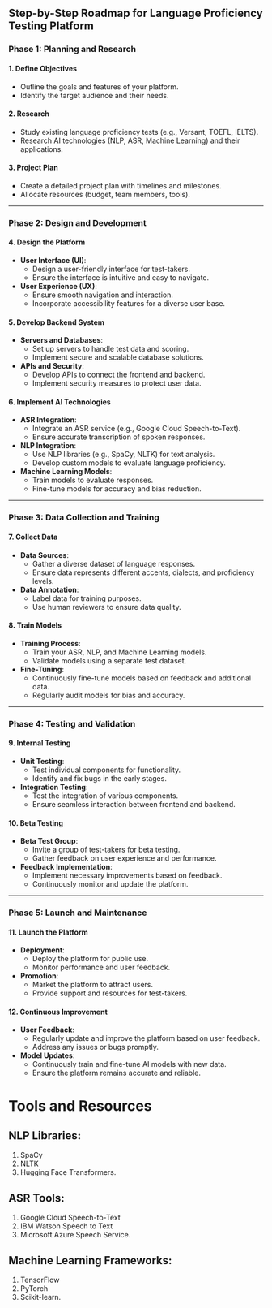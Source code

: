 ## Step-by-Step Roadmap for Language Proficiency Testing Platform

### Phase 1: Planning and Research

#### 1. Define Objectives
- Outline the goals and features of your platform.
- Identify the target audience and their needs.

#### 2. Research
- Study existing language proficiency tests (e.g., Versant, TOEFL, IELTS).
- Research AI technologies (NLP, ASR, Machine Learning) and their applications.

#### 3. Project Plan
- Create a detailed project plan with timelines and milestones.
- Allocate resources (budget, team members, tools).

---

### Phase 2: Design and Development

#### 4. Design the Platform
- **User Interface (UI)**:
  - Design a user-friendly interface for test-takers.
  - Ensure the interface is intuitive and easy to navigate.
- **User Experience (UX)**:
  - Ensure smooth navigation and interaction.
  - Incorporate accessibility features for a diverse user base.

#### 5. Develop Backend System
- **Servers and Databases**:
  - Set up servers to handle test data and scoring.
  - Implement secure and scalable database solutions.
- **APIs and Security**:
  - Develop APIs to connect the frontend and backend.
  - Implement security measures to protect user data.

#### 6. Implement AI Technologies
- **ASR Integration**:
  - Integrate an ASR service (e.g., Google Cloud Speech-to-Text).
  - Ensure accurate transcription of spoken responses.
- **NLP Integration**:
  - Use NLP libraries (e.g., SpaCy, NLTK) for text analysis.
  - Develop custom models to evaluate language proficiency.
- **Machine Learning Models**:
  - Train models to evaluate responses.
  - Fine-tune models for accuracy and bias reduction.

---

### Phase 3: Data Collection and Training

#### 7. Collect Data
- **Data Sources**:
  - Gather a diverse dataset of language responses.
  - Ensure data represents different accents, dialects, and proficiency levels.
- **Data Annotation**:
  - Label data for training purposes.
  - Use human reviewers to ensure data quality.

#### 8. Train Models
- **Training Process**:
  - Train your ASR, NLP, and Machine Learning models.
  - Validate models using a separate test dataset.
- **Fine-Tuning**:
  - Continuously fine-tune models based on feedback and additional data.
  - Regularly audit models for bias and accuracy.

---

### Phase 4: Testing and Validation

#### 9. Internal Testing
- **Unit Testing**:
  - Test individual components for functionality.
  - Identify and fix bugs in the early stages.
- **Integration Testing**:
  - Test the integration of various components.
  - Ensure seamless interaction between frontend and backend.

#### 10. Beta Testing
- **Beta Test Group**:
  - Invite a group of test-takers for beta testing.
  - Gather feedback on user experience and performance.
- **Feedback Implementation**:
  - Implement necessary improvements based on feedback.
  - Continuously monitor and update the platform.

---

### Phase 5: Launch and Maintenance

#### 11. Launch the Platform
- **Deployment**:
  - Deploy the platform for public use.
  - Monitor performance and user feedback.
- **Promotion**:
  - Market the platform to attract users.
  - Provide support and resources for test-takers.

#### 12. Continuous Improvement
- **User Feedback**:
  - Regularly update and improve the platform based on user feedback.
  - Address any issues or bugs promptly.
- **Model Updates**:
  - Continuously train and fine-tune AI models with new data.
  - Ensure the platform remains accurate and reliable.

# Tools and Resources
## NLP Libraries: 
1. SpaCy
2. NLTK
3. Hugging Face Transformers.

## ASR Tools: 
1. Google Cloud Speech-to-Text
2. IBM Watson Speech to Text
3. Microsoft Azure Speech Service.

## Machine Learning Frameworks:
1. TensorFlow
2. PyTorch
3. Scikit-learn.
